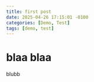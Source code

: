 ```yaml
---
title: first post
date: 2025-04-26 17:15:01 -0100
categories: [Demo, Test]
tags: [demo, test]
---
```


# blaa blaa

blubb